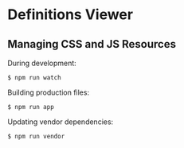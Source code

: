 # Definitions Viewer

## Managing CSS and JS Resources

During development:

    $ npm run watch

Building production files:

    $ npm run app

Updating vendor dependencies:

    $ npm run vendor

